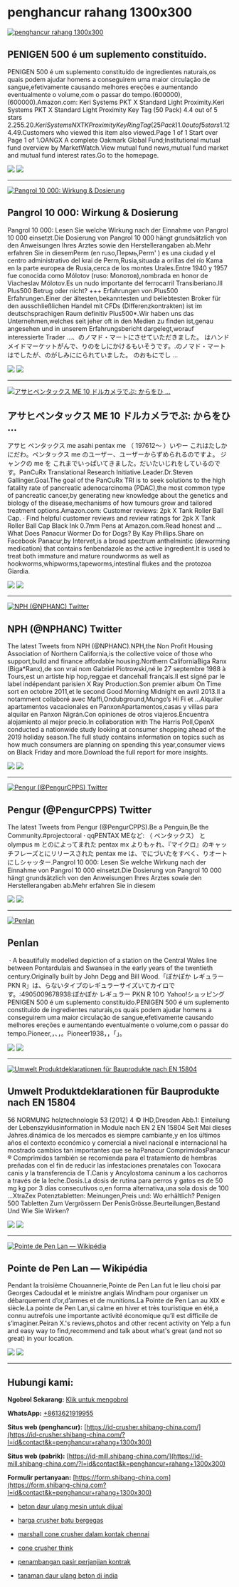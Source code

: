 # penghancur rahang 1300x300

<a href="https://swt.shibang-china.com/?l=id&img&k=penghancur+rahang+1300x300" target="_blank">![penghancur rahang 1300x300](http://static.shibang-china.com/all-800x300/1254.jpg)</a>

## PENIGEN 500 &#233; um suplemento constitu&#237;do.
PENIGEN 500 &#233; um suplemento constitu&#237;do de ingredientes naturais,os quais podem ajudar homens a conseguirem uma maior circula&#231;&#227;o de sangue,efetivamente causando melhores ere&#231;&#245;es e aumentando eventualmente o volume,com o passar do tempo.(600000),(600000).Amazon.com: Keri Systems PKT X Standard Light Proximity.Keri Systems PKT X Standard Light Proximity Key Tag (50 Pack) 4.4 out of 5 stars 2.$255.20.Keri Systems NXT K Proximity Key Ring Tag (25 Pack) 1.0 out of 5 stars 1.$124.49.Customers who viewed this item also viewed.Page 1 of 1 Start over Page 1 of 1.OANGX A complete Oakmark Global Fund;Institutional mutual fund overview by MarketWatch.View mutual fund news,mutual fund market and mutual fund interest rates.Go to the homepage.


<a href="https://whatsapp.shibangsoft.com/WhatsApp.php" target="_blank" title="WhatsApp">![](http://static.shibang-china.com/icon/whatsapp.png)</a> <a href="https://swt.shibang-china.com/?l=id&icon&k=penghancur+rahang+1300x300" target="_blank">![](http://static.shibang-china.com/icon/chat-id.png)</a>

---

<a href="https://swt.shibang-china.com/?l=id&img&k=penghancur+rahang+1300x300" target="_blank">![Pangrol 10 000: Wirkung &amp; Dosierung](http://static.shibang-china.com/all-800x300/1291.jpg)</a>

## Pangrol 10 000: Wirkung &amp; Dosierung
Pangrol 10 000: Lesen Sie welche Wirkung nach der Einnahme von Pangrol 10 000 einsetzt.Die Dosierung von Pangrol 10 000 h&#228;ngt grunds&#228;tzlich von den Anweisungen Ihres Arztes sowie den Herstellerangaben ab.Mehr erfahren Sie in diesemPerm (en ruso,Пермь,Perm' ) es una ciudad y el centro administrativo del krai de Perm,Rusia,situada a orillas del r&#237;o Kama en la parte europea de Rusia,cerca de los montes Urales.Entre 1940 y 1957 fue conocida como M&#243;lotov (ruso: Молотов),nombrada en honor de Viacheslav M&#243;lotov.Es un nudo importante del ferrocarril Transiberiano.lll Plus500 Betrug oder nicht? +++ Erfahrungen von.Plus500 Erfahrungen.Einer der &#228;ltesten,bekanntesten und beliebtesten Broker f&#252;r den ausschlie&#223;lichen Handel mit CFDs (Differenzkontrakten) ist im deutschsprachigen Raum definitiv Plus500*.Wir haben uns das Unternehmen,welches seit jeher oft in den Medien zu finden ist,genau angesehen und in unserem Erfahrungsbericht dargelegt,worauf interessierte Trader …、のノマド・マートにさせていただきました。 はハンドメイドマーケットがんで、りのをしにかけるもいそうです。.のノマド・マートはでしたが、のがしみににられていました。 のおもにでし …


<a href="https://whatsapp.shibangsoft.com/WhatsApp.php" target="_blank" title="WhatsApp">![](http://static.shibang-china.com/icon/whatsapp.png)</a> <a href="https://swt.shibang-china.com/?l=id&icon&k=penghancur+rahang+1300x300" target="_blank">![](http://static.shibang-china.com/icon/chat-id.png)</a>

---

<a href="https://swt.shibang-china.com/?l=id&img&k=penghancur+rahang+1300x300" target="_blank">![アサヒペンタックス ME 10 ドルカメラでぶ: からをひ …](http://static.shibang-china.com/all-800x300/281.jpg)</a>

## アサヒペンタックス ME 10 ドルカメラでぶ: からをひ …
アサヒ ペンタックス me asahi pentax me （ 197612～ ）いやー これはたしかにだわ。ペンタックス me のユーザー、ユーザーからずめられるのですよ。  ジャンクの me を これまでいっぱいてきました。だいたいじれをしているのです。PanCuRx Translational Research Initiative.Leader.Dr.Steven Gallinger.Goal.The goal of the PanCuRx TRI is to seek solutions to the high fatality rate of pancreatic adenocarcinoma (PDAC),the most common type of pancreatic cancer,by generating new knowledge about the genetics and biology of the disease,mechanisms of how tumours grow and tailored treatment options.Amazon.com: Customer reviews: 2pk X Tank Roller Ball Cap.&nbsp;&#0183;&#32;Find helpful customer reviews and review ratings for 2pk X Tank Roller Ball Cap Black Ink 0.7mm Pens at Amazon.com.Read honest and …What Does Panacur Wormer Do for Dogs? By Kay Phillips.Share on Facebook Panacur,by Intervet,is a broad spectrum anthelmintic (deworming medication) that contains fenbendazole as the active ingredient.It is used to treat both immature and mature roundworms as well as hookworms,whipworms,tapeworms,intestinal flukes and the protozoa Giardia.


<a href="https://whatsapp.shibangsoft.com/WhatsApp.php" target="_blank" title="WhatsApp">![](http://static.shibang-china.com/icon/whatsapp.png)</a> <a href="https://swt.shibang-china.com/?l=id&icon&k=penghancur+rahang+1300x300" target="_blank">![](http://static.shibang-china.com/icon/chat-id.png)</a>

---

<a href="https://swt.shibang-china.com/?l=id&img&k=penghancur+rahang+1300x300" target="_blank">![NPH (@NPHANC) Twitter](http://static.shibang-china.com/all-800x300/844.jpg)</a>

## NPH (@NPHANC) Twitter
The latest Tweets from NPH (@NPHANC).NPH,the Non Profit Housing Association of Northern California,is the collective voice of those who support,build and finance affordable housing.Northern CaliforniaBiga Ranx (Biga*Ranx),de son vrai nom Gabriel Piotrowski,n&#233; le 27 septembre 1988 &#224; Tours,est un artiste hip hop,reggae et dancehall fran&#231;ais.Il est sign&#233; par le label ind&#233;pendant parisien X Ray Production.Son premier album On Time sort en octobre 2011,et le second Good Morning Midnight en avril 2013.Il a notamment collabor&#233; avec Maffi,Ondubground,Mungo’s Hi Fi et …Alquiler apartamentos vacacionales en PanxonApartamentos,casas y villas para alquilar en Panxon Nigr&#225;n.Con opiniones de otros viajeros.Encuentra alojamiento al mejor precio.In collaboration with The Harris Poll,OpenX conducted a nationwide study looking at consumer shopping ahead of the 2019 holiday season.The full study contains information on topics such as how much consumers are planning on spending this year,consumer views on Black Friday and more.Download the full report for more insights.


<a href="https://whatsapp.shibangsoft.com/WhatsApp.php" target="_blank" title="WhatsApp">![](http://static.shibang-china.com/icon/whatsapp.png)</a> <a href="https://swt.shibang-china.com/?l=id&icon&k=penghancur+rahang+1300x300" target="_blank">![](http://static.shibang-china.com/icon/chat-id.png)</a>

---

<a href="https://swt.shibang-china.com/?l=id&img&k=penghancur+rahang+1300x300" target="_blank">![Pengur (@PengurCPPS) Twitter](http://static.shibang-china.com/all-800x300/1506.jpg)</a>

## Pengur (@PengurCPPS) Twitter
The latest Tweets from Pengur (@PengurCPPS).Be a Penguin,Be the Community.#projectcoral&nbsp;&#0183;&#32;qqPENTAX MEなど: （ ペンタックス） と olympus m とのによってまれた pentax mx よりもヶれ、『マイクロ』のキャッチフレーズとにリリースされた pentax me は、でにづいたをすべく、りオートにしシャッター.Pangrol 10 000: Lesen Sie welche Wirkung nach der Einnahme von Pangrol 10 000 einsetzt.Die Dosierung von Pangrol 10 000 h&#228;ngt grunds&#228;tzlich von den Anweisungen Ihres Arztes sowie den Herstellerangaben ab.Mehr erfahren Sie in diesem


<a href="https://whatsapp.shibangsoft.com/WhatsApp.php" target="_blank" title="WhatsApp">![](http://static.shibang-china.com/icon/whatsapp.png)</a> <a href="https://swt.shibang-china.com/?l=id&icon&k=penghancur+rahang+1300x300" target="_blank">![](http://static.shibang-china.com/icon/chat-id.png)</a>

---

<a href="https://swt.shibang-china.com/?l=id&img&k=penghancur+rahang+1300x300" target="_blank">![Penlan](http://static.shibang-china.com/all-800x300/1242.jpg)</a>

## Penlan
&nbsp;&#0183;&#32;A beautifully modelled depiction of a station on the Central Wales line between Pontardulais and Swansea in the early years of the twentieth century.Originally built by John Degg and Bill Wood.「ぽかぽか レギュラー PKN R」は、らないタイプのレギュラーサイズいてカイロです。:4905009678938:ぽかぽか レギュラー PKN R 10り  Yahoo!ショッピングPENIGEN 500 &#233; um suplemento constitu&#237;do.PENIGEN 500 &#233; um suplemento constitu&#237;do de ingredientes naturais,os quais podem ajudar homens a conseguirem uma maior circula&#231;&#227;o de sangue,efetivamente causando melhores ere&#231;&#245;es e aumentando eventualmente o volume,com o passar do tempo.Pioneer,，、，。Pioneer1938，，「」。


<a href="https://whatsapp.shibangsoft.com/WhatsApp.php" target="_blank" title="WhatsApp">![](http://static.shibang-china.com/icon/whatsapp.png)</a> <a href="https://swt.shibang-china.com/?l=id&icon&k=penghancur+rahang+1300x300" target="_blank">![](http://static.shibang-china.com/icon/chat-id.png)</a>

---

<a href="https://swt.shibang-china.com/?l=id&img&k=penghancur+rahang+1300x300" target="_blank">![Umwelt Produktdeklarationen f&#252;r Bauprodukte nach EN 15804](http://static.shibang-china.com/all-800x300/220.jpg)</a>

## Umwelt Produktdeklarationen f&#252;r Bauprodukte nach EN 15804
56 NORMUNG holztechnologie 53 (2012) 4 &#169; IHD,Dresden Abb.1: Einteilung der Lebenszyklusinformation in Module nach EN 2 EN 15804 Seit Mai dieses Jahres.din&#225;mica de los mercados es siempre cambiante,y en los &#250;ltimos a&#241;os el contexto econ&#243;mico y comercial a nivel nacional e internacional ha mostrado cambios tan importantes que se haPanacur ComprimidosPanacur &#174; Comprimidos tambi&#233;n se recomienda para el tratamiento de hembras pre&#241;adas con el fin de reducir las infestaciones prenatales con Toxocara canis y la transferencia de T.Canis y Ancylostoma caninum a los cachorros a trav&#233;s de la leche.Dosis.La dosis de rutina para perros y gatos es de 50 mg kg por 3 d&#237;as consecutivos o,en forma alternativa,una sola dosis de 100 …XtraZex Potenztabletten: Meinungen,Preis und: Wo erh&#228;ltlich? Penigen 500 Tabletten Zum Vergr&#246;ssern Der PenisGr&#246;sse.Beurteilungen,Bestand Und Wie Sie Wirken?


<a href="https://whatsapp.shibangsoft.com/WhatsApp.php" target="_blank" title="WhatsApp">![](http://static.shibang-china.com/icon/whatsapp.png)</a> <a href="https://swt.shibang-china.com/?l=id&icon&k=penghancur+rahang+1300x300" target="_blank">![](http://static.shibang-china.com/icon/chat-id.png)</a>

---

<a href="https://swt.shibang-china.com/?l=id&img&k=penghancur+rahang+1300x300" target="_blank">![Pointe de Pen Lan — Wikip&#233;dia](http://static.shibang-china.com/all-800x300/257.jpg)</a>

## Pointe de Pen Lan — Wikip&#233;dia
Pendant la troisi&#232;me Chouannerie,Pointe de Pen Lan fut le lieu choisi par Georges Cadoudal et le ministre anglais Windham pour organiser un d&#233;barquement d’or,d’armes et de munitions.La Pointe de Pen Lan au XIX e si&#232;cle.La pointe de Pen Lan,si calme en hiver et tr&#232;s touristique en &#233;t&#233;,a connu autrefois une importante activit&#233; &#233;conomique qu’il est difficile de s’imaginer.Peiran X.'s reviews,photos and other recent activity on Yelp a fun and easy way to find,recommend and talk about what's great (and not so great) in your location.

<a href="https://whatsapp.shibangsoft.com/WhatsApp.php" target="_blank" title="WhatsApp">![](http://static.shibang-china.com/icon/whatsapp.png)</a> <a href="https://swt.shibang-china.com/?l=id&icon&k=penghancur+rahang+1300x300" target="_blank">![](http://static.shibang-china.com/icon/chat-id.png)</a>

---
## Hubungi kami:

**Ngobrol Sekarang:** [Klik untuk mengobrol](https://swt.shibang-china.com?l=id&contact&k=penghancur+rahang+1300x300)

**WhatsApp:**  [+8613621919955](https://whatsapp.shibangsoft.com/WhatsApp.php)

**Situs web (penghancur):** [https://id-crusher.shibang-china.com/](https://id-crusher.shibang-china.com/?l=id&contact&k=penghancur+rahang+1300x300)

**Situs web (pabrik):** [https://id-mill.shibang-china.com/](https://id-mill.shibang-china.com/?l=id&contact&k=penghancur+rahang+1300x300)

**Formulir pertanyaan:** [https://form.shibang-china.com](https://form.shibang-china.com?l=id&contact&k=penghancur+rahang+1300x300)

* [beton daur ulang mesin untuk dijual](../46/beton%20daur%20ulang%20mesin%20untuk%20dijual.md)

* [harga crusher batu bergegas](../49/harga%20crusher%20batu%20bergegas.md)

* [marshall cone crusher dalam kontak chennai](../48/marshall%20cone%20crusher%20dalam%20kontak%20chennai.md)

* [cone crusher think](../48/cone%20crusher%20think.md)

* [penambangan pasir perjanjian kontrak](../41/penambangan%20pasir%20perjanjian%20kontrak.md)

* [tanaman daur ulang beton di india](../42/tanaman%20daur%20ulang%20beton%20di%20india.md)